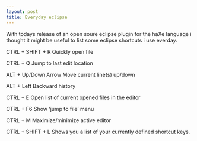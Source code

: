 ```yaml
---
layout: post
title: Everyday eclipse
---
```

With todays release of an open soure eclipse plugin for the haXe language i thought it might be useful to list some eclipse shortcuts i use everday.

CTRL + SHIFT + R
Quickly open file

CTRL + Q
Jump to last edit location

ALT + Up/Down Arrow
Move current line(s) up/down

ALT + Left
Backward history

CTRL + E
Open list of current opened files in the editor

CTRL + F6
Show ‘jump to file’ menu

CTRL + M
Maximize/minimize active editor

CTRL + SHIFT + L
Shows you a list of your currently defined shortcut keys.
